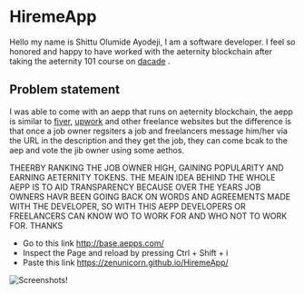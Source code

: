 # HiremeApp

Hello my name is Shittu Olumide Ayodeji, I am a software developer. I feel so honored and happy to have worked with the aeternity blockchain after taking the aeternity 101 course on [dacade](wwww.dacade.org) .

## Problem statement

I was able to come with an aepp that runs on aeternity blockchain, the aepp is similar to [fiver](www.fiver.com), [upwork](www.upwork.com) and other freelance websites but the difference is that once a job owner regsiters a job and freelancers message him/her via the URL in the description and they get the job, they can come bcak to the aep and vote the jib owner using some aethos. 



THEERBY RANKING THE JOB OWNER HIGH, GAINING POPULARITY AND EARNING AETERNITY TOKENS. THE MEAIN IDEA BEHIND THE WHOLE AEPP IS TO AID TRANSPARENCY BECAUSE OVER THE YEARS JOB OWNERS HAVR BEEN GOING BACK ON WORDS AND AGREEMENTS MADE WITH THE DEVELOPER, SO WITH THIS AEPP DEVELOPERS OR FREELANCERS CAN KNOW WO TO WORK FOR AND WHO NOT TO WORK FOR. THANKS


* Go to this link http://base.aepps.com/
* Inspect the Page and reload by pressing Ctrl + Shift + i 
* Paste this link https://zenunicorn.github.io/HiremeApp/

![Screenshots!](/img/download2.png "Screenshots")
